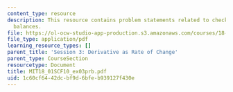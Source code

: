 ```yaml
---
content_type: resource
description: This resource contains problem statements related to checking account
  balances.
file: https://ol-ocw-studio-app-production.s3.amazonaws.com/courses/18-01sc-single-variable-calculus-fall-2010/1c60cf6442dcbf9d6bfeb939127f430e_MIT18_01SCF10_ex03prb.pdf
file_type: application/pdf
learning_resource_types: []
parent_title: 'Session 3: Derivative as Rate of Change'
parent_type: CourseSection
resourcetype: Document
title: MIT18_01SCF10_ex03prb.pdf
uid: 1c60cf64-42dc-bf9d-6bfe-b939127f430e
---
```

